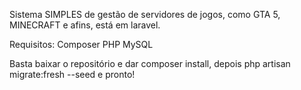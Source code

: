 Sistema SIMPLES de gestão de servidores de jogos, como GTA 5, MINECRAFT e afins, está em laravel.


Requisitos:
Composer
PHP
MySQL

Basta baixar o repositório e dar composer install, depois php artisan migrate:fresh --seed e pronto!

